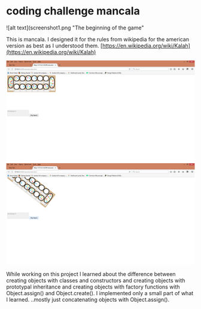 # coding challenge mancala
![alt text](screenshot1.png "The beginning of the game"

This is mancala. I designed it for the rules from wikipedia for the american version as best as I understood them.
[https://en.wikipedia.org/wiki/Kalah](https://en.wikipedia.org/wiki/Kalah)

![alt text](screenshot2.png "Mid-Game")
![alt text](screenshot3.png "Flipping the board")

While working on this project I learned about the difference between creating objects with classes and constructors and creating objects with prototypal inheritance and creating objects with factory functions with Object.assign() and Object.create(). I implemented only a small part of what I learned. ..mostly just concatenating objects with Object.assign().
